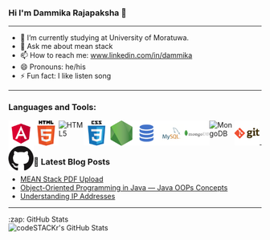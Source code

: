 ### Hi I'm Dammika Rajapaksha 👋



---

- 🌱 I’m currently studying at University of Moratuwa.
- 💬 Ask me about mean stack
- 📫 How to reach me: www.linkedin.com/in/dammika
- 😄 Pronouns: he/his
- ⚡ Fun fact: I like listen song 



---
### Languages and Tools:
<img align="left" alt="React" width="50px" src="https://raw.githubusercontent.com/github/explore/80688e429a7d4ef2fca1e82350fe8e3517d3494d/topics/angular/angular.png" />
<img align="left" alt="HTML5" width="50px" src="https://raw.githubusercontent.com/github/explore/80688e429a7d4ef2fca1e82350fe8e3517d3494d/topics/html/html.png" />
<img align="left" alt="HTML5" width="50px" src="https://i.ibb.co/NnLfQm8/download.png" />
<img align="left" alt="CSS3" width="50px" src="https://raw.githubusercontent.com/github/explore/80688e429a7d4ef2fca1e82350fe8e3517d3494d/topics/css/css.png" />
<img align="left" alt="Node.js" width="50px" src="https://raw.githubusercontent.com/github/explore/80688e429a7d4ef2fca1e82350fe8e3517d3494d/topics/nodejs/nodejs.png" />
<img align="left" alt="SQL" width="50px" src="https://raw.githubusercontent.com/github/explore/80688e429a7d4ef2fca1e82350fe8e3517d3494d/topics/sql/sql.png" />
<img align="left" alt="MySQL" width="50px" src="https://raw.githubusercontent.com/github/explore/80688e429a7d4ef2fca1e82350fe8e3517d3494d/topics/mysql/mysql.png" />
<img align="left" alt="MongoDB" width="50px" src="https://raw.githubusercontent.com/github/explore/80688e429a7d4ef2fca1e82350fe8e3517d3494d/topics/mongodb/mongodb.png" />
<img align="left" alt="MongoDB" width="50px"  src="https://i.ibb.co/4FrsGzR/ionic-icon.png" />
<img align="left" alt="Git" width="50px" src="https://raw.githubusercontent.com/github/explore/80688e429a7d4ef2fca1e82350fe8e3517d3494d/topics/git/git.png" />
<img align="left" alt="GitHub" width="50px" src="https://raw.githubusercontent.com/github/explore/78df643247d429f6cc873026c0622819ad797942/topics/github/github.png" />



<br />
<br />

---
### 📕 Latest Blog Posts

<!-- BLOG-POST-LIST:START -->
- [MEAN Stack PDF Upload](https://dammikapadmasiri123.medium.com/mean-stack-pdf-upload-b6e243564282)
- [Object-Oriented Programming in Java — Java OOPs Concepts](https://dammikapadmasiri123.medium.com/object-oriented-programming-in-java-java-oops-concepts-2a71c869d0d4)
- [Understanding IP Addresses](https://dammikapadmasiri123.medium.com/understanding-ip-addresses-3ea2cce19202)

<!-- BLOG-POST-LIST:END -->
---

  <summary>:zap: GitHub Stats</summary>

  <img align="left" alt="codeSTACKr's GitHub Stats" src="https://github-readme-stats.vercel.app/api?username=DAMMIKA940&&show_icons=true&title_color=ffffff&icon_color=bb2acf&text_color=daf7dc&bg_color=151515" />

